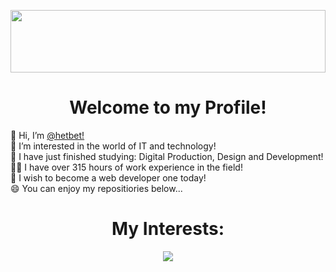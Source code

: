 <!-- Separator -->
<p align="center">
  <img src="https://github.com/hetbet/hetbet/blob/main/bannerblock.jfif?raw=true" width="100%" height="100px"/>
</p>

<!-- Profile -->
<h1 align="center">Welcome to my Profile!</h1>
  👋 Hi, I’m <a href="https://github.com/hetbet">@hetbet!</a><br />
  👀 I’m interested in the world of IT and technology!<br />
  📖 I have just finished studying: Digital Production, Design and Development!<br />
  👷‍♂️ I have over 315 hours of work experience in the field!<br />
  🚧 I wish to become a web developer one today!<br />
  😄 You can enjoy my repositiories below...

<br>

<!-- Languages -->
<h1 align="center">My Interests:</h1>
<p align="center">
  <img src="https://skillicons.dev/icons?i=python,mysql,cs,github,html,css,js" />
</p>
